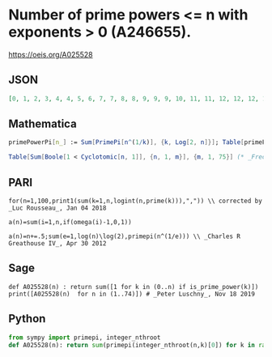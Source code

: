 # Number of prime powers <\= n with exponents \> 0 \(A246655\)\.
https://oeis.org/A025528
## JSON
```JSON
[0, 1, 2, 3, 4, 4, 5, 6, 7, 7, 8, 8, 9, 9, 9, 10, 11, 11, 12, 12, 12, 12, 13, 13, 14, 14, 15, 15, 16, 16, 17, 18, 18, 18, 18, 18, 19, 19, 19, 19, 20, 20, 21, 21, 21, 21, 22, 22, 23, 23, 23, 23, 24, 24, 24, 24, 24, 24, 25, 25, 26, 26, 26, 27, 27, 27, 28, 28, 28, 28, 29, 29, 30, 30]
```
## Mathematica
```Mathematica
primePowerPi[n_] := Sum[PrimePi[n^(1/k)], {k, Log[2, n]}]; Table[primePowerPi[n], {n, 75}] (* _Geoffrey Critzer_, Jan 07 2012 *) (* and modified by _Robert G. Wilson v_, Jan 07 2012 *)
```
```Mathematica
Table[Sum[Boole[1 < Cyclotomic[n, 1]], {n, 1, m}], {m, 1, 75}] (* _Fred Daniel Kline_, Oct 03 2016 *)
```
## PARI
```PARI
for(n=1,100,print1(sum(k=1,n,logint(n,prime(k))),",")) \\ corrected by _Luc Rousseau_, Jan 04 2018
```
```PARI
a(n)=sum(i=1,n,if(omega(i)-1,0,1))
```
```PARI
a(n)=n+=.5;sum(e=1,log(n)\log(2),primepi(n^(1/e))) \\ _Charles R Greathouse IV_, Apr 30 2012
```
## Sage
```Sage
def A025528(n) : return sum([1 for k in (0..n) if is_prime_power(k)])
print([A025528(n)  for n in (1..74)]) # _Peter Luschny_, Nov 18 2019
```
## Python
```Python
from sympy import primepi, integer_nthroot
def A025528(n): return sum(primepi(integer_nthroot(n,k)[0]) for k in range(1,n.bit_length())) # _Chai Wah Wu_, Aug 15 2024
```
